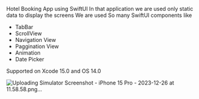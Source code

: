Hotel Booking App using SwiftUI
In that application we are used only static data to display the screens
We are used So many SwiftUI components like
- TabBar
- ScrollView
- Navigation View
- Paggination View
- Animation
- Date Picker


Supported on Xcode 15.0 and OS 14.0


![Uploading Simulator Screenshot - iPhone 15 Pro - 2023-12-26 at 11.58.58.png…]()
